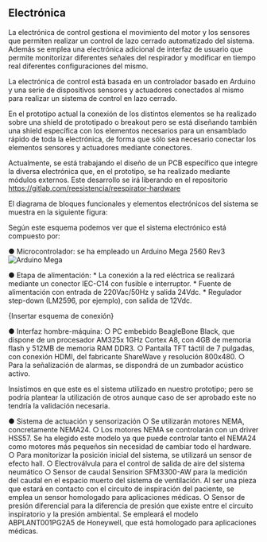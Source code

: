 ## Electrónica
La electrónica de control gestiona el movimiento del motor y los sensores que permiten realizar un control de lazo cerrado automatizado del sistema. Además se emplea una electrónica adicional de interfaz de usuario que permite monitorizar diferentes señales del respirador y modificar en tiempo real diferentes configuraciones del mismo.

La electrónica de control está basada en un controlador basado en Arduino y una serie de dispositivos sensores y actuadores conectados al mismo para realizar un sistema de control en lazo cerrado.

En el prototipo actual la conexión de los distintos elementos se ha realizado sobre una shield de prototipado o breakout pero se está diseñando también una shield específica con los elementos necesarios para un ensamblado rápido de toda la electrónica, de forma que sólo sea necesario conectar los elementos sensores y actuadores mediante conectores.

Actualmente, se está trabajando el diseño de un PCB específico que integre la diversa electrónica que, en el prototipo, se ha realizado mediante módulos externos. Este desarrollo se irá liberando en el repositorio https://gitlab.com/reesistencia/reespirator-hardware

El diagrama de bloques funcionales y elementos electrónicos del sistema se muestra en la siguiente figura:


Según este esquema podemos ver que el sistema electrónico está compuesto por:

● Microcontrolador: se ha empleado un Arduino Mega 2560 Rev3
![Arduino Mega](https://gitlab.com/reesistencia/reespirator-doc/-/raw/master/Arduino-mega.jpg "Arduino Mega")

● Etapa de alimentación:
	* La conexión a la red eléctrica se realizará mediante un conector IEC-C14 con fusible e interruptor.
	* Fuente de alimentación con entrada de 220Vac/50Hz y salida 24Vdc.
	* Regulador step-down (LM2596, por ejemplo), con salida de 12Vdc.

{Insertar esquema de conexión}


● Interfaz hombre-máquina:
	○ PC embebido BeagleBone Black, que dispone de un procesador AM325x 1GHz Cortex A8, con 4GB de memoria flash y 512MB de memoria RAM DDR3.
	○ Pantalla TFT táctil de 7 pulgadas, con conexión HDMI, del fabricante ShareWave y resolución 800x480.
	○ Para la señalización de alarmas, se dispondrá de un zumbador acústico activo.

Insistimos en que este es el sistema utilizado en nuestro prototipo; pero se podría plantear la utilización de otros aunque caso de ser aprobado este no tendría la validación necesaria.

● Sistema de actuación y sensorización
	○ Se utilizarán motores NEMA, concretamente NEMA24.
	○ Los motores NEMA se controlarán con un driver HSS57. Se ha elegido este modelo ya que puede controlar tanto el NEMA24 como motores más pequeños sin necesidad de cambiar todo el hardware.
	○ Para monitorizar la posición inicial del sistema, se utilizará un sensor de efecto hall.
	○ Electroválvula para el control de salida de aire del sistema neumático ○ Sensor de caudal Sensirion SFM3300-AW para la medición del caudal en el espacio muerto del sistema de ventilación. Al ser una pieza que estará en contacto con el circuito de inspiración del paciente, se emplea un sensor homologado para aplicaciones médicas.
	○ Sensor de presión diferencial para la diferencia de presión que existe entre el circuito inspiratorio y la presión ambiental. Se empleará el modelo ABPLANT001PG2A5 de Honeywell, que está homologado para aplicaciones
médicas.